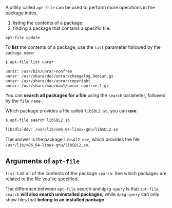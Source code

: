
A utility called `apt-file` can be used to perform more operations in the package index, 
1. listing the contents of a package.
2. finding a package that contains a specific file.

`apt-file update`

To **list** the contents of a package, use the `list` parameter followed by the `package name`: 

```Bash
$ apt-file list unrar

unrar: /usr/bin/unrar-nonfree
unrar: /usr/share/doc/unrar/changelog.Debian.gz
unrar: /usr/share/doc/unrar/copyright
unrar: /usr/share/man/man1/unrar-nonfree.1.gz
```

You can **search all packages for a file** using the `search` parameter, followed by the `file name`.

Which package provides a file called `libSDL2.so`, you can **use**:

```Bash
$ apt-file search libSDL2.so

libsdl2-dev: /usr/lib/x86_64-linux-gnu/libSDL2.so
```

The answer is the package `libsdl2-dev`, which provides the file `/usr/lib/x86_64-linux-gnu/libSDL2.so`.

## Arguments of  `apt-file`

`list`:
	List all of the contents of the package
`search`: 
	See which packages are related to the file you've specified.

The difference between `apt-file` search and `dpkg-query` is that `apt-file search` **will also search uninstalled packages**, while `dpkg-query` can only show files that **belong to an installed package**.

